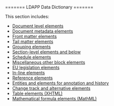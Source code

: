 \======= LDAPP Data Dictionary =======

This section includes:

  - [Document level elements](data-dictionary/document-level-elements.md)
  - [Document metadata elements](data-dictionary/metadata-elements.md)
  - [Front matter elements](data-dictionary/front-matter-elements.md)
  - [Tail matter elements](data-dictionary/tail-matter-elements.md)
  - [Grouping elements](data-dictionary/grouping-elements.md)
  - [Section-level elements and below](data-dictionary/section-elements.md)
  - [Schedule elements](data-dictionary/schedule-elements.md)
  - [Miscellaneous other block elements](data-dictionary/block-elements.md)
  - [EU legislation elements](data-dictionary/EU-elements.md)
  - [In-line elements](data-dictionary/inline-elements.md)
  - [Reference elements](data-dictionary/ref-elements.md)
  - [Entities and elements for annotation and
    history](data-dictionary/history-elements.md)
  - [Change track and alternative
    elements](data-dictionary/ct-alt-elements.md)
  - [Table elements (XHTML)](data-dictionary/table-elements.md)
  - [Mathematical formula elements
    (MathML)](data-dictionary/mathml-elements.md)
